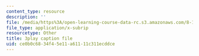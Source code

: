 ```yaml
---
content_type: resource
description: ''
file: /media/https%3A/open-learning-course-data-rc.s3.amazonaws.com/8-13-14-experimental-physics-i-ii-junior-lab-fall-2016-spring-2017/ce0b0c6834f45e11a61111c311ecddce_B6mK4IyRYiA.vtt
file_type: application/x-subrip
resourcetype: Other
title: 3play caption file
uid: ce0b0c68-34f4-5e11-a611-11c311ecddce
---
```

